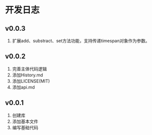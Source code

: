 # 开发日志

## v0.0.3
1.  扩展add、substract、set方法功能，支持传递timespan对象作为参数。

## v0.0.2
1. 完善主体代码逻辑
2. 添加History.md
3. 添加LICENSE(MIT)
4. 添加api.md
## v0.0.1
1. 创建库
2. 添加基本文件  
3. 编写基础代码


